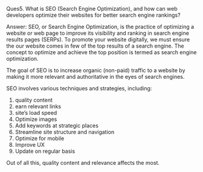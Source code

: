Ques5. What is SEO (Search Engine Optimization), and how can web developers optimize their websites for better search engine rankings?

Answer:
SEO, or Search Engine Optimization, is the practice of optimizing a website or web page to improve its visibility and ranking in search engine results pages (SERPs).
To promote your website digitally, we must ensure the our website comes in few of the top results of a search engine. The concept to optimize and achieve the top position is termed as search engine optimization.

The goal of SEO is to increase organic (non-paid) traffic to a website by making it more relevant and authoritative in the eyes of search engines.

SEO involves various techniques and strategies, including:

1.  quality content
2.  earn relevant links
3.  site’s load speed
4.  Optimize images
5.  Add keywords at strategic places
6.  Streamline site structure and navigation
7.  Optimize for mobile
8.  Improve UX
9.  Update on regular basis

Out of all this, quality content and relevance affects the most.
